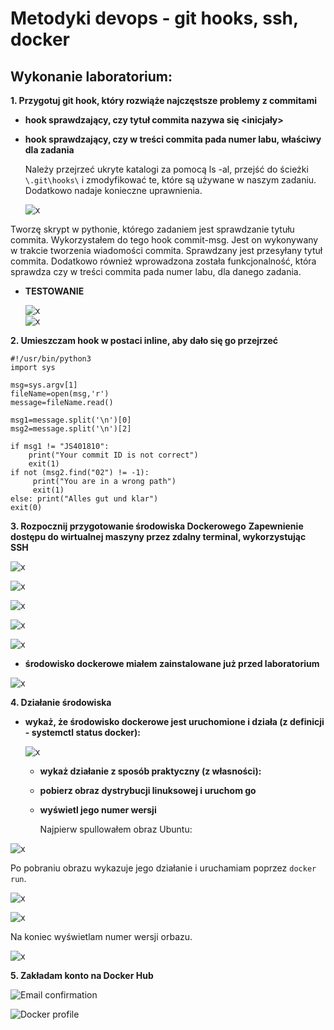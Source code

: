 # Metodyki devops - git hooks, ssh, docker

## Wykonanie laboratorium:


**1. Przygotuj git hook, który rozwiąże najczęstsze problemy z commitami**   
   * **hook sprawdzający, czy tytuł commita nazywa się <inicjały><numer indeksu>**
   * **hook sprawdzający, czy w treści commita pada numer labu, właściwy dla zadania**

      Należy przejrzeć ukryte katalogi za pomocą ls -al, przejść do ścieżki ``` \.git\hooks\ ``` i zmodyfikować te, które są używane w naszym zadaniu. Dodatkowo nadaje konieczne uprawnienia.

      ![x](./hooks.png)

Tworzę skrypt w pythonie, którego zadaniem jest sprawdzanie tytułu commita. Wykorzystałem do tego hook commit-msg. Jest on wykonywany w trakcie tworzenia wiadomości commita. Sprawdzany jest przesyłany tytuł commita. Dodatkowo również wprowadzona została funkcjonalność, która sprawdza czy w treści commita pada numer labu, dla danego zadania.

* **TESTOWANIE**
       
  ![x](./hook1.png)  
  ![x](./hook2.png)

**2. Umieszczam hook w postaci inline, aby dało się go przejrzeć**
  
```
#!/usr/bin/python3 
import sys 

msg=sys.argv[1] 
fileName=open(msg,'r') 
message=fileName.read() 

msg1=message.split('\n')[0] 
msg2=message.split('\n')[2] 

if msg1 != "JS401810": 
    print("Your commit ID is not correct") 
    exit(1) 
if not (msg2.find("02") != -1): 
     print("You are in a wrong path") 
     exit(1) 
else: print("Alles gut und klar") 
exit(0)
```
  
**3. Rozpocznij przygotowanie środowiska Dockerowego**
    **Zapewnienie dostępu do wirtualnej maszyny przez zdalny terminal, wykorzystując SSH**
  
  
  ![x](./sshd_status.png)
  
  ![x](./ifconfig.png)
  
  ![x](./windows_ubuntu.png)
  
  ![x](./przed_przeslaniem.png)
  
  ![x](./po_przeslaniu.png)

        
   * **środowisko dockerowe miałem zainstalowane już przed laboratorium**
  
  ![x](./docker_ver.png)
    

**4. Działanie środowiska**

   * **wykaż, że środowisko dockerowe jest uruchomione i działa (z definicji - systemctl status docker):**

       ![x](./docker_ver.png)
  
      * **wykaż działanie z sposób praktyczny (z własności):**
      * **pobierz obraz dystrybucji linuksowej i uruchom go**
      * **wyświetl jego numer wersji**

        Najpierw spullowałem obraz Ubuntu:
       
  ![x](./ubuntu_pull.png)

   Po pobraniu obrazu wykazuje jego działanie i uruchamiam poprzez ```docker run```.
   
  ![x](./images.png)
  
  ![x](./docker1.png)
  
Na koniec wyświetlam numer wersji orbazu.
  
  ![x](./kontener.png)       

**5. Zakładam konto na Docker Hub**

  ![Email confirmation](./dockerhub1.png)

  ![Docker profile](./dockerhub2.png)

